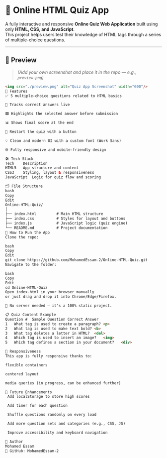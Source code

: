 # 🧠 Online HTML Quiz App

A fully interactive and responsive **Online Quiz Web Application** built using only **HTML, CSS, and JavaScript**.  
This project helps users test their knowledge of HTML tags through a series of multiple-choice questions.

---

## 📸 Preview

> *(Add your own screenshot and place it in the repo — e.g., `preview.png`)*
```html
<img src="./preview.png" alt="Quiz App Screenshot" width="600"/>
🎯 Features
✅ 5 multiple-choice questions related to HTML basics

🧠 Tracks correct answers live

🟩 Highlights the selected answer before submission

📊 Shows final score at the end

🔁 Restart the quiz with a button

💡 Clean and modern UI with a custom font (Work Sans)

🌐 Fully responsive and mobile-friendly design

🛠️ Tech Stack
Tech	Description
HTML5	App structure and content
CSS3	Styling, layout & responsiveness
JavaScript	Logic for quiz flow and scoring

🗂️ File Structure
bash
Copy
Edit
Online-HTML-Quiz/
│
├── index.html         # Main HTML structure
├── index.css          # Styles for layout and buttons
├── index.js           # JavaScript logic (quiz engine)
└── README.md          # Project documentation
🚀 How to Run the App
Clone the repo:

bash
Copy
Edit
git clone https://github.com/MohamedEssam-2/Online-HTML-Quiz.git
Navigate to the folder:

bash
Copy
Edit
cd Online-HTML-Quiz
Open index.html in your browser manually
or just drag and drop it into Chrome/Edge/Firefox.

📌 No server needed — it's a 100% static project.

📋 Quiz Content Example
Question #	Sample Question	Correct Answer
1	What tag is used to create a paragraph?	<p>
2	What tag is used to make text bold?	<b>
3	What tag deletes a letter in HTML?	<del>
4	Which tag is used to insert an image?	<img>
5	Which tag defines a section in your document?	<div>

📱 Responsiveness
This app is fully responsive thanks to:

flexible containers

centered layout

media queries (in progress, can be enhanced further)

📌 Future Enhancements
 Add localStorage to store high scores

 Add timer for each question

 Shuffle questions randomly on every load

 Add more question sets and categories (e.g., CSS, JS)

 Improve accessibility and keyboard navigation

🙋 Author
Mohamed Essam
🔗 GitHub: MohamedEssam-2

